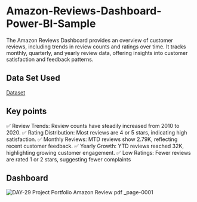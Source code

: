 # Amazon-Reviews-Dashboard-Power-BI-Sample
The Amazon Reviews Dashboard provides an overview of customer reviews, including trends in review counts and ratings over time. It tracks monthly, quarterly, and yearly review data, offering insights into customer satisfaction and feedback patterns.
## Data Set Used
<a href="https://github.com/Muhammad-Ibrahim593/Amazon-Reviews-Dashboard-Power-BI-Sample/blob/main/Amazon_Reviews.csv">Dataset<a/>
## Key points 
✅ Review Trends: Review counts have steadily increased from 2010 to 2020.
✅ Rating Distribution: Most reviews are 4 or 5 stars, indicating high satisfaction.
✅ Monthly Reviews: MTD reviews show 2.79K, reflecting recent customer feedback.
✅ Yearly Growth: YTD reviews reached 32K, highlighting growing customer engagement.
✅ Low Ratings: Fewer reviews are rated 1 or 2 stars, suggesting fewer complaints
## Dashboard
![DAY-29 Project Portfolio Amazon Review pdf _page-0001](https://github.com/user-attachments/assets/530ab047-b438-4f92-ae8d-469617217db6)

